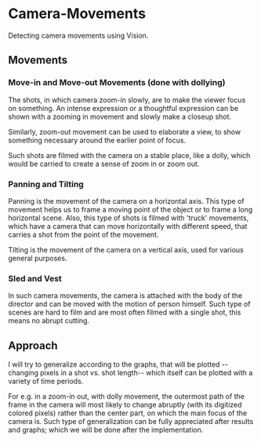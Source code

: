 # Camera-Movements
Detecting camera movements using Vision.


## Movements

### Move-in and Move-out Movements (done with dollying)
The shots, in which camera zoom-in slowly, are to make the viewer focus on something. An intense expression or a thoughtful expression can be shown with a zooming in movement and slowly make a closeup shot. 

Similarly, zoom-out movement can be used to elaborate a view, to show something necessary around the earlier point of focus.

Such shots are filmed with the camera on a stable place, like a dolly, which would be carried to create a sense of zoom in or zoom out.


### Panning and Tilting
Panning is the movement of the camera on a horizontal axis. This type of movement helps us to frame a moving point of the object or to frame a long horizontal scene. Also, this type of shots is filmed with 'truck' movements, which have a camera that can move horizontally with different speed, that carries a shot from the point of the movement.

Tilting is the movement of the camera on a vertical axis, used for various general purposes.


### Sled and Vest
In such camera movements, the camera is attached with the body of the director and can be moved with the motion of person himself. Such type of scenes are hard to film and are most often filmed with a single shot, this means no abrupt cutting.


## Approach

I will try to generalize according to the graphs, that will be plotted --changing pixels in a shot vs. shot length-- which itself can be plotted with a variety of time periods.

For e.g. in a zoom-in out, with dolly movement, the outermost path of the frame in the camera will most likely to change abruptly (with its digitized colored pixels) rather than the center part, on which the main focus of the camera is. Such type of generalization can be fully appreciated after results and graphs; which we will be done after the implementation.
